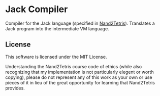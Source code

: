 # Jack Compiler

Compiler for the Jack language (specified in [Nand2Tetris](https://www.nand2tetris.org)).  Translates a Jack program into the intermediate VM language.

## License

This software is licensed under the MIT License.

Understanding the Nand2Tetris course code of ethics (while also recognizing that my implementation is not particularly elegent or worth copying), please do not represent any of this work as your own or use pieces of it in lieu of the great opportunity for learning that Nand2Tetris provides.
